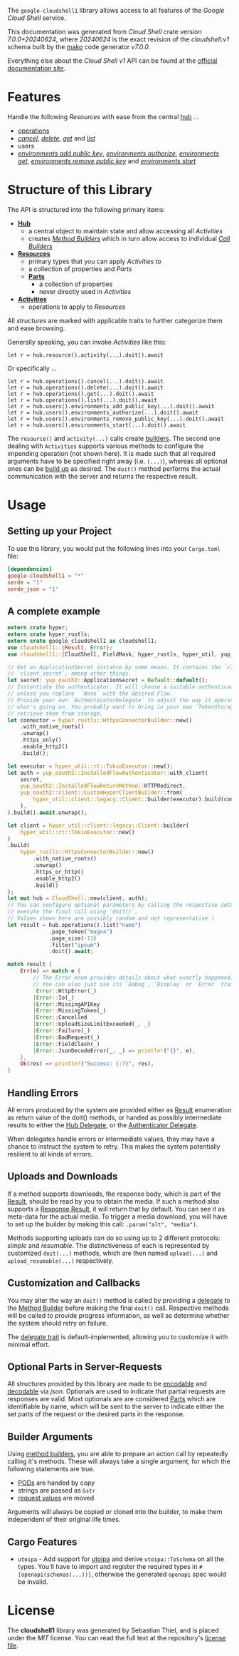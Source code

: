 <!---
DO NOT EDIT !
This file was generated automatically from 'src/generator/templates/api/README.md.mako'
DO NOT EDIT !
-->
The `google-cloudshell1` library allows access to all features of the *Google Cloud Shell* service.

This documentation was generated from *Cloud Shell* crate version *7.0.0+20240624*, where *20240624* is the exact revision of the *cloudshell:v1* schema built by the [mako](http://www.makotemplates.org/) code generator *v7.0.0*.

Everything else about the *Cloud Shell* *v1* API can be found at the
[official documentation site](https://cloud.google.com/shell/docs/).
# Features

Handle the following *Resources* with ease from the central [hub](https://docs.rs/google-cloudshell1/7.0.0+20240624/google_cloudshell1/CloudShell) ...

* [operations](https://docs.rs/google-cloudshell1/7.0.0+20240624/google_cloudshell1/api::Operation)
 * [*cancel*](https://docs.rs/google-cloudshell1/7.0.0+20240624/google_cloudshell1/api::OperationCancelCall), [*delete*](https://docs.rs/google-cloudshell1/7.0.0+20240624/google_cloudshell1/api::OperationDeleteCall), [*get*](https://docs.rs/google-cloudshell1/7.0.0+20240624/google_cloudshell1/api::OperationGetCall) and [*list*](https://docs.rs/google-cloudshell1/7.0.0+20240624/google_cloudshell1/api::OperationListCall)
* users
 * [*environments add public key*](https://docs.rs/google-cloudshell1/7.0.0+20240624/google_cloudshell1/api::UserEnvironmentAddPublicKeyCall), [*environments authorize*](https://docs.rs/google-cloudshell1/7.0.0+20240624/google_cloudshell1/api::UserEnvironmentAuthorizeCall), [*environments get*](https://docs.rs/google-cloudshell1/7.0.0+20240624/google_cloudshell1/api::UserEnvironmentGetCall), [*environments remove public key*](https://docs.rs/google-cloudshell1/7.0.0+20240624/google_cloudshell1/api::UserEnvironmentRemovePublicKeyCall) and [*environments start*](https://docs.rs/google-cloudshell1/7.0.0+20240624/google_cloudshell1/api::UserEnvironmentStartCall)




# Structure of this Library

The API is structured into the following primary items:

* **[Hub](https://docs.rs/google-cloudshell1/7.0.0+20240624/google_cloudshell1/CloudShell)**
    * a central object to maintain state and allow accessing all *Activities*
    * creates [*Method Builders*](https://docs.rs/google-cloudshell1/7.0.0+20240624/google_cloudshell1/common::MethodsBuilder) which in turn
      allow access to individual [*Call Builders*](https://docs.rs/google-cloudshell1/7.0.0+20240624/google_cloudshell1/common::CallBuilder)
* **[Resources](https://docs.rs/google-cloudshell1/7.0.0+20240624/google_cloudshell1/common::Resource)**
    * primary types that you can apply *Activities* to
    * a collection of properties and *Parts*
    * **[Parts](https://docs.rs/google-cloudshell1/7.0.0+20240624/google_cloudshell1/common::Part)**
        * a collection of properties
        * never directly used in *Activities*
* **[Activities](https://docs.rs/google-cloudshell1/7.0.0+20240624/google_cloudshell1/common::CallBuilder)**
    * operations to apply to *Resources*

All *structures* are marked with applicable traits to further categorize them and ease browsing.

Generally speaking, you can invoke *Activities* like this:

```Rust,ignore
let r = hub.resource().activity(...).doit().await
```

Or specifically ...

```ignore
let r = hub.operations().cancel(...).doit().await
let r = hub.operations().delete(...).doit().await
let r = hub.operations().get(...).doit().await
let r = hub.operations().list(...).doit().await
let r = hub.users().environments_add_public_key(...).doit().await
let r = hub.users().environments_authorize(...).doit().await
let r = hub.users().environments_remove_public_key(...).doit().await
let r = hub.users().environments_start(...).doit().await
```

The `resource()` and `activity(...)` calls create [builders][builder-pattern]. The second one dealing with `Activities`
supports various methods to configure the impending operation (not shown here). It is made such that all required arguments have to be
specified right away (i.e. `(...)`), whereas all optional ones can be [build up][builder-pattern] as desired.
The `doit()` method performs the actual communication with the server and returns the respective result.

# Usage

## Setting up your Project

To use this library, you would put the following lines into your `Cargo.toml` file:

```toml
[dependencies]
google-cloudshell1 = "*"
serde = "1"
serde_json = "1"
```

## A complete example

```Rust
extern crate hyper;
extern crate hyper_rustls;
extern crate google_cloudshell1 as cloudshell1;
use cloudshell1::{Result, Error};
use cloudshell1::{CloudShell, FieldMask, hyper_rustls, hyper_util, yup_oauth2};

// Get an ApplicationSecret instance by some means. It contains the `client_id` and
// `client_secret`, among other things.
let secret: yup_oauth2::ApplicationSecret = Default::default();
// Instantiate the authenticator. It will choose a suitable authentication flow for you,
// unless you replace  `None` with the desired Flow.
// Provide your own `AuthenticatorDelegate` to adjust the way it operates and get feedback about
// what's going on. You probably want to bring in your own `TokenStorage` to persist tokens and
// retrieve them from storage.
let connector = hyper_rustls::HttpsConnectorBuilder::new()
    .with_native_roots()
    .unwrap()
    .https_only()
    .enable_http2()
    .build();

let executor = hyper_util::rt::TokioExecutor::new();
let auth = yup_oauth2::InstalledFlowAuthenticator::with_client(
    secret,
    yup_oauth2::InstalledFlowReturnMethod::HTTPRedirect,
    yup_oauth2::client::CustomHyperClientBuilder::from(
        hyper_util::client::legacy::Client::builder(executor).build(connector),
    ),
).build().await.unwrap();

let client = hyper_util::client::legacy::Client::builder(
    hyper_util::rt::TokioExecutor::new()
)
.build(
    hyper_rustls::HttpsConnectorBuilder::new()
        .with_native_roots()
        .unwrap()
        .https_or_http()
        .enable_http2()
        .build()
);
let mut hub = CloudShell::new(client, auth);
// You can configure optional parameters by calling the respective setters at will, and
// execute the final call using `doit()`.
// Values shown here are possibly random and not representative !
let result = hub.operations().list("name")
             .page_token("magna")
             .page_size(-11)
             .filter("ipsum")
             .doit().await;

match result {
    Err(e) => match e {
        // The Error enum provides details about what exactly happened.
        // You can also just use its `Debug`, `Display` or `Error` traits
         Error::HttpError(_)
        |Error::Io(_)
        |Error::MissingAPIKey
        |Error::MissingToken(_)
        |Error::Cancelled
        |Error::UploadSizeLimitExceeded(_, _)
        |Error::Failure(_)
        |Error::BadRequest(_)
        |Error::FieldClash(_)
        |Error::JsonDecodeError(_, _) => println!("{}", e),
    },
    Ok(res) => println!("Success: {:?}", res),
}

```
## Handling Errors

All errors produced by the system are provided either as [Result](https://docs.rs/google-cloudshell1/7.0.0+20240624/google_cloudshell1/common::Result) enumeration as return value of
the doit() methods, or handed as possibly intermediate results to either the
[Hub Delegate](https://docs.rs/google-cloudshell1/7.0.0+20240624/google_cloudshell1/common::Delegate), or the [Authenticator Delegate](https://docs.rs/yup-oauth2/*/yup_oauth2/trait.AuthenticatorDelegate.html).

When delegates handle errors or intermediate values, they may have a chance to instruct the system to retry. This
makes the system potentially resilient to all kinds of errors.

## Uploads and Downloads
If a method supports downloads, the response body, which is part of the [Result](https://docs.rs/google-cloudshell1/7.0.0+20240624/google_cloudshell1/common::Result), should be
read by you to obtain the media.
If such a method also supports a [Response Result](https://docs.rs/google-cloudshell1/7.0.0+20240624/google_cloudshell1/common::ResponseResult), it will return that by default.
You can see it as meta-data for the actual media. To trigger a media download, you will have to set up the builder by making
this call: `.param("alt", "media")`.

Methods supporting uploads can do so using up to 2 different protocols:
*simple* and *resumable*. The distinctiveness of each is represented by customized
`doit(...)` methods, which are then named `upload(...)` and `upload_resumable(...)` respectively.

## Customization and Callbacks

You may alter the way an `doit()` method is called by providing a [delegate](https://docs.rs/google-cloudshell1/7.0.0+20240624/google_cloudshell1/common::Delegate) to the
[Method Builder](https://docs.rs/google-cloudshell1/7.0.0+20240624/google_cloudshell1/common::CallBuilder) before making the final `doit()` call.
Respective methods will be called to provide progress information, as well as determine whether the system should
retry on failure.

The [delegate trait](https://docs.rs/google-cloudshell1/7.0.0+20240624/google_cloudshell1/common::Delegate) is default-implemented, allowing you to customize it with minimal effort.

## Optional Parts in Server-Requests

All structures provided by this library are made to be [encodable](https://docs.rs/google-cloudshell1/7.0.0+20240624/google_cloudshell1/common::RequestValue) and
[decodable](https://docs.rs/google-cloudshell1/7.0.0+20240624/google_cloudshell1/common::ResponseResult) via *json*. Optionals are used to indicate that partial requests are responses
are valid.
Most optionals are are considered [Parts](https://docs.rs/google-cloudshell1/7.0.0+20240624/google_cloudshell1/common::Part) which are identifiable by name, which will be sent to
the server to indicate either the set parts of the request or the desired parts in the response.

## Builder Arguments

Using [method builders](https://docs.rs/google-cloudshell1/7.0.0+20240624/google_cloudshell1/common::CallBuilder), you are able to prepare an action call by repeatedly calling it's methods.
These will always take a single argument, for which the following statements are true.

* [PODs][wiki-pod] are handed by copy
* strings are passed as `&str`
* [request values](https://docs.rs/google-cloudshell1/7.0.0+20240624/google_cloudshell1/common::RequestValue) are moved

Arguments will always be copied or cloned into the builder, to make them independent of their original life times.

[wiki-pod]: http://en.wikipedia.org/wiki/Plain_old_data_structure
[builder-pattern]: http://en.wikipedia.org/wiki/Builder_pattern
[google-go-api]: https://github.com/google/google-api-go-client

## Cargo Features

* `utoipa` - Add support for [utoipa](https://crates.io/crates/utoipa) and derive `utoipa::ToSchema` on all
the types. You'll have to import and register the required types in `#[openapi(schemas(...))]`, otherwise the
generated `openapi` spec would be invalid.


# License
The **cloudshell1** library was generated by Sebastian Thiel, and is placed
under the *MIT* license.
You can read the full text at the repository's [license file][repo-license].

[repo-license]: https://github.com/Byron/google-apis-rsblob/main/LICENSE.md

